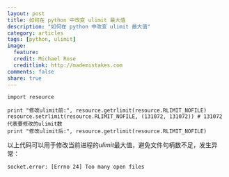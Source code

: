 ```yaml
---
layout: post
title: 如何在 python 中改变 ulimit 最大值
description: "如何在 python 中改变 ulimit 最大值"
category: articles
tags: [python, ulimit]
image:
  feature:
  credit: Michael Rose
  creditlink: http://mademistakes.com
comments: false
share: true
---
```


    import resource

    print "修改ulimit前:", resource.getrlimit(resource.RLIMIT_NOFILE)
    resource.setrlimit(resource.RLIMIT_NOFILE, (131072, 131072)) # 131072 代表要修改的ulimit数
    print "修改ulimit后:", resource.getrlimit(resource.RLIMIT_NOFILE)

以上代码可以用于修改当前进程的*ulimit*最大值，避免文件句柄数不足，发生异常：

`socket.error: [Errno 24] Too many open files`
